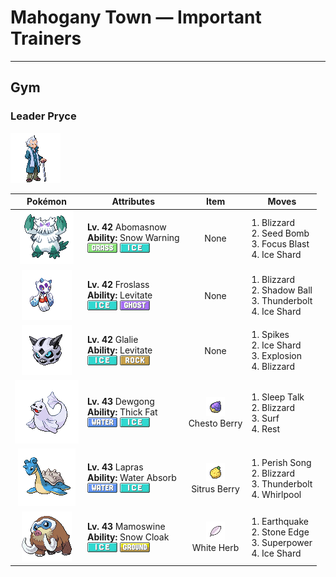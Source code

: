# Mahogany Town — Important Trainers


---

## Gym

### Leader Pryce

![Leader Pryce](../../assets/important_trainers/pryce.png "Leader Pryce")

| Pokémon | Attributes | Item | Moves |
|:-------:|------------|:----:|-------|
| ![Abomasnow](../../assets/sprites/abomasnow/front.gif "Abomasnow: It lives a quiet life on mountains that are perpetually covered in snow. It hides itself by whipping up blizzards.") | **Lv. 42** Abomasnow<br>**Ability:** <span class="tooltip" title="The Pokémon summons a hailstorm in battle.">Snow Warning</span><br>![grass](../../assets/types/grass.png "Grass") ![ice](../../assets/types/ice.png "Ice") | None | 1. <span class="tooltip" title="A howling blizzard is summoned to strike the foe. It may also freeze the target solid.">Blizzard</span><br>2. <span class="tooltip" title="The user slams a barrage of hard- shelled seeds down on the foe from above.">Seed Bomb</span><br>3. <span class="tooltip" title="The user heightens its mental focus and unleashes its power. It may also lower the target’s Sp. Def.">Focus Blast</span><br>4. <span class="tooltip" title="The user flash freezes chunks of ice and hurls them. This move always goes first.">Ice Shard</span> |
| ![Froslass](../../assets/sprites/froslass/front.gif "Froslass: Legends in snowy regions say that a woman who was lost on an icy mountain was reborn as FROSLASS") | **Lv. 42** Froslass<br>**Ability:** <span class="tooltip" title="Gives full immunity to all Ground-type moves.">Levitate</span><br>![ice](../../assets/types/ice.png "Ice") ![ghost](../../assets/types/ghost.png "Ghost") | None | 1. <span class="tooltip" title="A howling blizzard is summoned to strike the foe. It may also freeze the target solid.">Blizzard</span><br>2. <span class="tooltip" title="The user hurls a shadowy blob at the foe. It may also lower the foe’s Sp. Def stat.">Shadow Ball</span><br>3. <span class="tooltip" title="A strong electric blast is loosed at the foe. It may also leave the foe paralyzed.">Thunderbolt</span><br>4. <span class="tooltip" title="The user flash freezes chunks of ice and hurls them. This move always goes first.">Ice Shard</span> |
| ![Glalie](../../assets/sprites/glalie/front.gif "Glalie: It can instantly freeze moisture in the atmosphere. It uses this power to freeze its foes.") | **Lv. 42** Glalie<br>**Ability:** <span class="tooltip" title="Gives full immunity to all Ground-type moves.">Levitate</span><br>![ice](../../assets/types/ice.png "Ice") ![rock](../../assets/types/rock.png "Rock") | None | 1. <span class="tooltip" title="The user lays a trap of spikes at the foe’s feet. The trap hurts foes that switch into battle.">Spikes</span><br>2. <span class="tooltip" title="The user flash freezes chunks of ice and hurls them. This move always goes first.">Ice Shard</span><br>3. <span class="tooltip" title="The user explodes to inflict damage on all Pokémon in battle. The user faints upon using this move.">Explosion</span><br>4. <span class="tooltip" title="A howling blizzard is summoned to strike the foe. It may also freeze the target solid.">Blizzard</span> |
| ![Dewgong](../../assets/sprites/dewgong/front.gif "Dewgong: It loves frigid seas with ice floes. It uses its long tail to change swimming direction quickly.") | **Lv. 43** Dewgong<br>**Ability:** <span class="tooltip" title="Ups resistance to Fire-​ and Ice-type moves.">Thick Fat</span><br>![water](../../assets/types/water.png "Water") ![ice](../../assets/types/ice.png "Ice") | ![Chesto Berry](../../assets/items/chesto_berry.png "Chesto Berry")<br><span class="tooltip" title="It may be used or held by a Pokémon to recover from sleep.">Chesto Berry</span> | 1. <span class="tooltip" title="While it is asleep, the user randomly uses one of the moves it knows. ">Sleep Talk</span><br>2. <span class="tooltip" title="A howling blizzard is summoned to strike the foe. It may also freeze the target solid.">Blizzard</span><br>3. <span class="tooltip" title="It swamps the entire battlefield with a giant wave. It can also be used for crossing water.">Surf</span><br>4. <span class="tooltip" title="The user goes to sleep for two turns. It fully restores the user’s HP and heals any status problem.">Rest</span> |
| ![Lapras](../../assets/sprites/lapras/front.gif "Lapras: It ferries people across the sea on its back. It may sing an enchanting cry if it is in a good mood.") | **Lv. 43** Lapras<br>**Ability:** <span class="tooltip" title="Restores HP if hit by a Water-type move.">Water Absorb</span><br>![water](../../assets/types/water.png "Water") ![ice](../../assets/types/ice.png "Ice") | ![Sitrus Berry](../../assets/items/sitrus_berry.png "Sitrus Berry")<br><span class="tooltip" title="It may be used or held by a Pokémon to heal the user’s HP a little.">Sitrus Berry</span> | 1. <span class="tooltip" title="Any Pokémon that hears this song faints in three turns, unless it switches out of battle.">Perish Song</span><br>2. <span class="tooltip" title="A howling blizzard is summoned to strike the foe. It may also freeze the target solid.">Blizzard</span><br>3. <span class="tooltip" title="A strong electric blast is loosed at the foe. It may also leave the foe paralyzed.">Thunderbolt</span><br>4. <span class="tooltip" title="Traps the foe inside a whirlpool that lasts for two to five turns. The user can pass through whirlpools.">Whirlpool</span> |
| ![Mamoswine](../../assets/sprites/mamoswine/front.gif "Mamoswine: It flourished worldwide during the ice age but its population declined when the masses of ice began to dwindle.") | **Lv. 43** Mamoswine<br>**Ability:** <span class="tooltip" title="Raises evasion in a hailstorm.">Snow Cloak</span><br>![ice](../../assets/types/ice.png "Ice") ![ground](../../assets/types/ground.png "Ground") | ![White Herb](../../assets/items/white_herb.png "White Herb")<br><span class="tooltip" title="An item to be held by a Pokémon. It restores any lowered stat in battle. It can be used only once.">White Herb</span> | 1. <span class="tooltip" title="The user sets off an earthquake that hits all the Pokémon in the battle. ">Earthquake</span><br>2. <span class="tooltip" title="The user stabs the foe with a sharpened stone. It has a high critical-hit ratio. ">Stone Edge</span><br>3. <span class="tooltip" title="The user attacks the foe with great power. However, it also lowers the user’s Attack and Defense.">Superpower</span><br>4. <span class="tooltip" title="The user flash freezes chunks of ice and hurls them. This move always goes first.">Ice Shard</span> |


